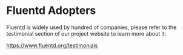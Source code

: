 # Fluentd Adopters

Fluentd is widely used by hundred of companies, please refer to the testimonial section of our project website  to learn more about it:

https://www.fluentd.org/testimonials
